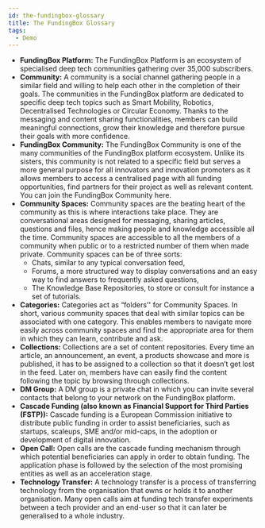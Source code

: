 ```yaml
---
id: the-fundingbox-glossary
title: The FundingBox Glossary
tags:
  - Demo
---
```


* **FundingBox Platform:** The FundingBox Platform is an ecosystem of specialised deep tech communities gathering over 35,000 subscribers.
* **Community:** A community is a social channel gathering people in a similar field and willing to help each other in the completion of their goals. The communities in the FundingBox platform are dedicated to specific deep tech topics such as Smart Mobility, Robotics, Decentralised Technologies or Circular Economy. Thanks to the messaging and content sharing functionalities, members can build meaningful connections, grow their knowledge and therefore pursue their goals with more confidence.
* **FundingBox Community:** The FundingBox Community is one of the many communities of the FundingBox platform ecosystem. Unlike its sisters, this community is not related to a specific field but serves a more general purpose for all innovators and innovation promoters as it allows members to access a centralised page with all funding opportunities, find partners for their project as well as relevant content. You can join the FundingBox Community here.
* **Community Spaces:** Community spaces are the beating heart of the community as this is where interactions take place. They are conversational areas designed for messaging, sharing articles, questions and files, hence making people and knowledge accessible all the time. Community spaces are accessible to all the members of a community when public or to a restricted number of them when made private. Community spaces can be of three sorts:
    - Chats, similar to any typical conversation feed,
    - Forums, a more structured way to display conversations and an easy way to find answers to frequently asked questions,
    - The Knowledge Base Repositories, to store or consult for instance a set of tutorials.
* **Categories:** Categories act as “folders'' for Community Spaces. In short, various community spaces that deal with similar topics can be associated with one category. This enables members to navigate more easily across community spaces and find the appropriate area for them in which they can learn, contribute and ask.
* **Collections:** Collections are a set of content repositories. Every time an article, an announcement, an event, a products showcase and more is published, it has to be assigned to a collection so that it doesn’t get lost in the feed. Later on, members have can easily find the content following the topic by browsing through collections.
* **DM Group:** A DM group is a private chat in which you can invite several contacts that belong to your network on the FundingBox platform.
* **Cascade Funding (also known as Financial Support for Third Parties (FSTP)):** Cascade funding is a European Commission initiative to distribute public funding in order to assist beneficiaries, such as startups, scaleups, SME and/or mid-caps, in the adoption or development of digital innovation.
* **Open Call:** Open calls are the cascade funding mechanism through which potential beneficiaries can apply in order to obtain funding. The application phase is followed by the selection of the most promising entities as well as an acceleration stage.
* **Technology Transfer:** A technology transfer is a process of transferring technology from the organisation that owns or holds it to another organisation. Many open calls aim at funding tech transfer experiments between a tech provider and an end-user so that it can later be generalised to a whole industry.